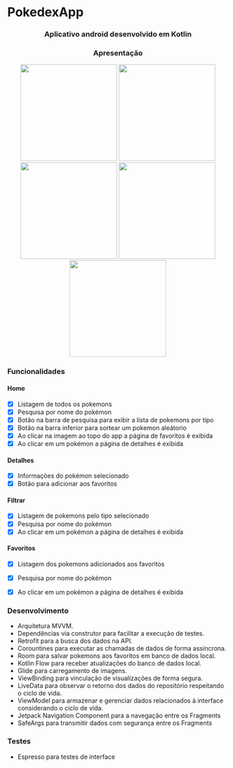 # PokedexApp

<h3 align = "center"> Aplicativo android desenvolvido em Kotlin</h3>


<h3 align = "center"> Apresentação </h3>

<p align="center">






<img src="https://user-images.githubusercontent.com/94938103/177193583-d3df9fcf-f763-43db-98da-1a3fb461c79a.png" width="220" >
 
<img src="https://user-images.githubusercontent.com/94938103/177193640-ad41b219-1c6c-4393-b64d-e5f727035651.png" width="220"> 
  
<img src="https://user-images.githubusercontent.com/94938103/177193696-d9d290cc-fc76-4d34-8607-d595fb2b65b7.png" width="220">   
 
<img src="https://user-images.githubusercontent.com/94938103/177193750-697817ab-c47b-4dba-8276-8323734234ec.png" width="220">     

<img src="https://user-images.githubusercontent.com/94938103/177193861-c0e640e6-41d9-48bc-bacb-a14fef9df0cd.png" width="220">     


  
  

</p>

<h3> Funcionalidades </h3>
<h4> Home </h4> 

- [x] Listagem de todos os pokemons
- [x] Pesquisa por nome do pokémon
- [x] Botão na barra de pesquisa para exibir a lista de pokemons por tipo
- [x] Botão na barra inferior para sortear um pokemon aleátorio
- [x] Ao clicar na imagem ao topo do app a página de favoritos é exibida
- [x] Ao clicar em um pokémon a página de detalhes é exibida

<h4> Detalhes </h4> 

- [x] Informações do pokémon selecionado
- [x] Botão para adicionar aos favoritos

<h4> Filtrar </h4> 

- [x] Listagem de pokemons pelo tipo selecionado
- [x] Pesquisa por nome do pokémon
- [x] Ao clicar em um pokémon a página de detalhes é exibida

<h4> Favoritos </h4> 

- [x] Listagem dos pokemons adicionados aos favoritos
- [x] Pesquisa por nome do pokémon
- [x] Ao clicar em um pokémon a página de detalhes é exibida



<h3> Desenvolvimento </h3>

- Arquitetura MVVM.
- Dependências via construtor para facilitar a execução de testes.
- Retrofit para a busca dos dados na API.
- Corountines para executar as chamadas de dados de forma assíncrona.
- Room para salvar pokemons aos favoritos em banco de dados local.
- Kotlin Flow para receber atualizações do banco de dados local.
- Glide para carregamento de imagens.
- ViewBinding para vinculação de visualizações de forma segura.
- LiveData para observar o retorno dos dados do repositório respeitando o ciclo de vida.
- ViewModel para armazenar e gerenciar dados relacionados à interface considerando o ciclo de vida.
- Jetpack Navigation Component para a navegação entre os Fragments
- SafeArgs para transmitir dados com segurança entre os Fragments

<h3> Testes </h3>

- Espresso para testes de interface
